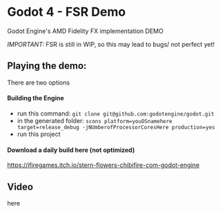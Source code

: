 # Godot 4 - FSR Demo

Godot Engine's AMD Fidelity FX implementation DEMO



*IMPORTANT:*
FSR is still in WIP, so this may lead to bugs/ not perfect yet!

 
## Playing the demo:

There are two options

#### Building the Engine

* run this command: `git clone git@github.com:godotengine/godot.git`
* in the generated folder: `scons platform=youOSnamehere target=release_debug -jNUmberofProcessorCoresHere production=yes`
* run this project

#### Download a daily build here (not optimized)

https://ifiregames.itch.io/stern-flowers-chibifire-com-godot-engine

## Video


here

